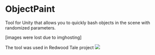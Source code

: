 # ObjectPaint
Tool for Unity that allows you to quickly bash objects in the scene with randomized parameters.

[images were lost due to imghosting]

The tool was used in Redwood Tale project
![](http://i.imgur.com/l7tT6qp.jpg)
